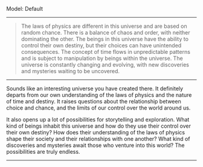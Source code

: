 Model: Default

---

> The laws of physics are different in this universe and are based on random chance. There is a balance of chaos and order, with neither dominating the other. The beings in this universe have the ability to control their own destiny, but their choices can have unintended consequences. The concept of time flows in unpredictable patterns and is subject to manipulation by beings within the universe. The universe is constantly changing and evolving, with new discoveries and mysteries waiting to be uncovered.

---

Sounds like an interesting universe you have created there. It definitely departs from our own understanding of the laws of physics and the nature of time and destiny. It raises questions about the relationship between choice and chance, and the limits of our control over the world around us.

It also opens up a lot of possibilities for storytelling and exploration. What kind of beings inhabit this universe and how do they use their control over their own destiny? How does their understanding of the laws of physics shape their society and their relationships with one another? What kind of discoveries and mysteries await those who venture into this world? The possibilities are truly endless.

---